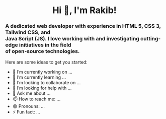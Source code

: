 <h1 align="center">Hi 👋, I'm Rakib!</h1>

<h3 align="center color-red">A dedicated web developer with experience in HTML 5, CSS 3, Tailwind CSS, and<br> Java Script (JS). I love working with and investigating cutting-edge initiatives in the field<br> of open-source technologies.</h3>

Here are some ideas to get you started:

- 🔭 I’m currently working on ...
- 🌱 I’m currently learning ...
- 👯 I’m looking to collaborate on ...
- 🤔 I’m looking for help with ...
- 💬 Ask me about ...
- 📫 How to reach me: ...
- 😄 Pronouns: ...
- ⚡ Fun fact: ...
